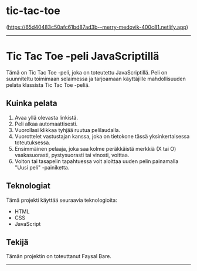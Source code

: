 # tic-tac-toe

(https://65d40483c50afc61bd87ad3b--merry-medovik-400c81.netlify.app)


---

# Tic Tac Toe -peli JavaScriptillä

Tämä on Tic Tac Toe -peli, joka on toteutettu JavaScriptillä. Peli on suunniteltu toimimaan selaimessa ja tarjoamaan käyttäjille mahdollisuuden pelata klassista Tic Tac Toe -peliä. 

## Kuinka pelata

1. Avaa yllä olevasta linkistä.
2. Peli alkaa automaattisesti.
3. Vuorollasi klikkaa tyhjää ruutua pelilaudalla.
4. Vuorottelet vastustajan kanssa, joka on tietokone tässä yksinkertaisessa toteutuksessa.
5. Ensimmäinen pelaaja, joka saa kolme peräkkäistä merkkiä (X tai O) vaakasuorasti, pystysuorasti tai vinosti, voittaa.
6. Voiton tai tasapelin tapahtuessa voit aloittaa uuden pelin painamalla "Uusi peli" -painiketta.

## Teknologiat

Tämä projekti käyttää seuraavia teknologioita:

- HTML
- CSS
- JavaScript

## Tekijä

Tämän projektin on toteuttanut Faysal Bare.

---
